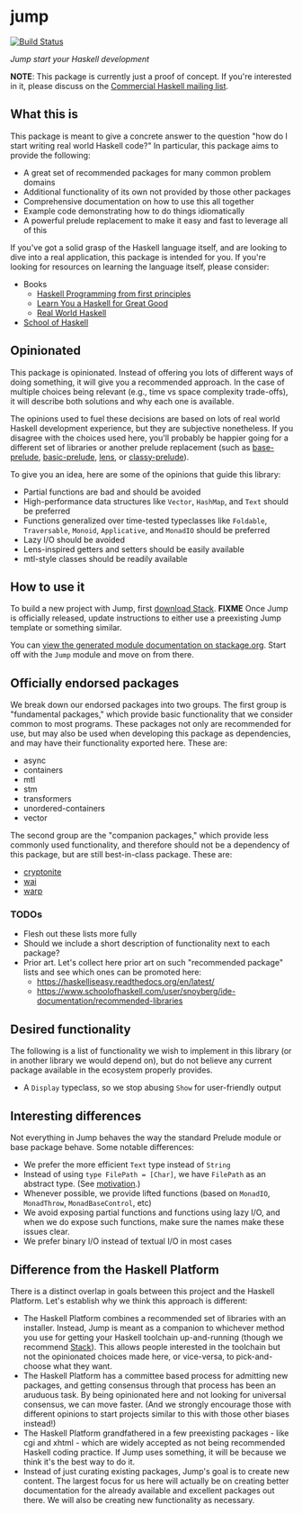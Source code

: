 # jump

[![Build Status](https://travis-ci.org/commercialhaskell/jump.svg?branch=master)](https://travis-ci.org/commercialhaskell/jump)

_Jump start your Haskell development_

__NOTE__: This package is currently just a proof of concept. If you're
interested in it, please discuss on the [Commercial Haskell mailing
list](http://commercialhaskell.com).

## What this is

This package is meant to give a concrete answer to the question "how do I start
writing real world Haskell code?" In particular, this package aims to provide
the following:

* A great set of recommended packages for many common problem domains
* Additional functionality of its own not provided by those other packages
* Comprehensive documentation on how to use this all together
* Example code demonstrating how to do things idiomatically
* A powerful prelude replacement to make it easy and fast to leverage all of
  this

If you've got a solid grasp of the Haskell language itself, and are looking to
dive into a real application, this package is intended for you. If you're
looking for resources on learning the language itself, please consider:

* Books
    * [Haskell Programming from first principles](http://haskellbook.com/)
    * [Learn You a Haskell for Great Good](http://learnyouahaskell.com/)
    * [Real World Haskell](http://book.realworldhaskell.org/)
* [School of Haskell](https://www.schoolofhaskell.com/)

## Opinionated

This package is opinionated. Instead of offering you lots of different ways of
doing something, it will give you a recommended approach. In the case of
multiple choices being relevant (e.g., time vs space complexity trade-offs), it
will describe both solutions and why each one is available.

The opinions used to fuel these decisions are based on lots of real world
Haskell development experience, but they are subjective nonetheless. If you
disagree with the choices used here, you'll probably be happier going for a
different set of libraries or another prelude replacement (such as
[base-prelude](https://www.stackage.org/package/base-prelude),
[basic-prelude](https://www.stackage.org/package/basic-prelude),
[lens](https://www.stackage.org/package/lens), or
[classy-prelude](https://www.stackage.org/package/classy-prelude)).

To give you an idea, here are some of the opinions that guide this library:

* Partial functions are bad and should be avoided
* High-performance data structures like `Vector`, `HashMap`, and `Text` should
  be preferred
* Functions generalized over time-tested typeclasses like `Foldable`,
  `Traversable`, `Monoid`, `Applicative`, and `MonadIO` should be preferred
* Lazy I/O should be avoided
* Lens-inspired getters and setters should be easily available
* mtl-style classes should be readily available

## How to use it

To build a new project with Jump, first [download
Stack](http://haskellstack.com/). __FIXME__ Once Jump is officially released,
update instructions to either use a preexisting Jump template or something
similar.

You can [view the generated module documentation on
stackage.org](https://www.stackage.org/package/jump). Start off with the `Jump`
module and move on from there.

## Officially endorsed packages

We break down our endorsed packages into two groups. The first group is
"fundamental packages," which provide basic functionality that we consider
common to most programs. These packages not only are recommended for use, but
may also be used when developing this package as dependencies, and may have
their functionality exported here.  These are:

* async
* containers
* mtl
* stm
* transformers
* unordered-containers
* vector

The second group are the "companion packages," which provide less commonly used
functionality, and therefore should not be a dependency of this package, but
are still best-in-class package. These are:

* [cryptonite](https://www.stackage.org/package/cryptonite)
* [wai](https://www.stackage.org/package/wai)
* [warp](https://www.stackage.org/package/warp)

### TODOs

* Flesh out these lists more fully
* Should we include a short description of functionality next to each
  package?
* Prior art.  Let's collect here prior art on such "recommended package"
  lists and see which ones can be promoted here:
    * https://haskelliseasy.readthedocs.org/en/latest/
    * https://www.schoolofhaskell.com/user/snoyberg/ide-documentation/recommended-libraries

## Desired functionality

The following is a list of functionality we wish to implement in this library
(or in another library we would depend on), but do not believe any current
package available in the ecosystem properly provides.

* A `Display` typeclass, so we stop abusing `Show` for user-friendly output

## Interesting differences

Not everything in Jump behaves the way the standard Prelude module or base
package behave. Some notable differences:

* We prefer the more efficient `Text` type instead of `String`
* Instead of using `type FilePath = [Char]`, we have `FilePath` as an abstract
  type. (See
  [motivation](https://ghc.haskell.org/trac/ghc/wiki/Proposal/AbstractFilePath).)
* Whenever possible, we provide lifted functions (based on `MonadIO`,
  `MonadThrow`, `MonadBaseControl`, etc)
* We avoid exposing partial functions and functions using lazy I/O, and when we
  do expose such functions, make sure the names make these issues clear.
* We prefer binary I/O instead of textual I/O in most cases

## Difference from the Haskell Platform

There is a distinct overlap in goals between this project and the Haskell
Platform. Let's establish why we think this approach is different:

* The Haskell Platform combines a recommended set of libraries with an
  installer. Instead, Jump is meant as a companion to whichever method you use
  for getting your Haskell toolchain up-and-running (though we recommend
  [Stack](http://haskellstack.com)). This allows people interested in the
  toolchain but not the opinionated choices made here, or vice-versa, to
  pick-and-choose what they want.
* The Haskell Platform has a committee based process for admitting new
  packages, and getting consensus through that process has been an aruduous
  task. By being opinionated here and not looking for universal consensus, we
  can move faster. (And we strongly encourage those with different opinions to
  start projects similar to this with those other biases instead!)
* The Haskell Platform grandfathered in a few preexisting packages - like cgi
  and xhtml - which are widely accepted as not being recommended Haskell coding
  practice. If Jump uses something, it will be because we think it's the best
  way to do it.
* Instead of just curating existing packages, Jump's goal is to create new
  content. The largest focus for us here will actually be on creating better
  documentation for the already available and excellent packages out there. We
  will also be creating new functionality as necessary.
